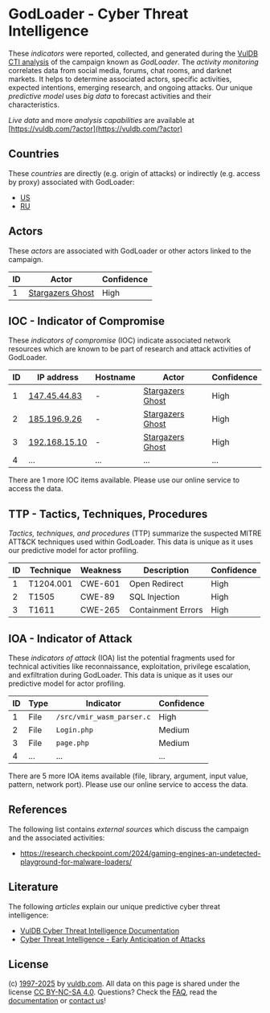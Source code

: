# GodLoader - Cyber Threat Intelligence

These _indicators_ were reported, collected, and generated during the [VulDB CTI analysis](https://vuldb.com/?kb.cti) of the campaign known as _GodLoader_. The _activity monitoring_ correlates data from social media, forums, chat rooms, and darknet markets. It helps to determine associated actors, specific activities, expected intentions, emerging research, and ongoing attacks. Our unique _predictive model_ uses _big data_ to forecast activities and their characteristics.

_Live data_ and more _analysis capabilities_ are available at [https://vuldb.com/?actor](https://vuldb.com/?actor)

## Countries

These _countries_ are directly (e.g. origin of attacks) or indirectly (e.g. access by proxy) associated with GodLoader:

* [US](https://vuldb.com/?country.us)
* [RU](https://vuldb.com/?country.ru)

## Actors

These _actors_ are associated with GodLoader or other actors linked to the campaign.

ID | Actor | Confidence
-- | ----- | ----------
1 | [Stargazers Ghost](https://vuldb.com/?actor.stargazers_ghost) | High

## IOC - Indicator of Compromise

These _indicators of compromise_ (IOC) indicate associated network resources which are known to be part of research and attack activities of GodLoader.

ID | IP address | Hostname | Actor | Confidence
-- | ---------- | -------- | ----- | ----------
1 | [147.45.44.83](https://vuldb.com/?ip.147.45.44.83) | - | [Stargazers Ghost](https://vuldb.com/?actor.stargazers_ghost) | High
2 | [185.196.9.26](https://vuldb.com/?ip.185.196.9.26) | - | [Stargazers Ghost](https://vuldb.com/?actor.stargazers_ghost) | High
3 | [192.168.15.10](https://vuldb.com/?ip.192.168.15.10) | - | [Stargazers Ghost](https://vuldb.com/?actor.stargazers_ghost) | High
4 | ... | ... | ... | ...

There are 1 more IOC items available. Please use our online service to access the data.

## TTP - Tactics, Techniques, Procedures

_Tactics, techniques, and procedures_ (TTP) summarize the suspected MITRE ATT&CK techniques used within GodLoader. This data is unique as it uses our predictive model for actor profiling.

ID | Technique | Weakness | Description | Confidence
-- | --------- | -------- | ----------- | ----------
1 | T1204.001 | CWE-601 | Open Redirect | High
2 | T1505 | CWE-89 | SQL Injection | High
3 | T1611 | CWE-265 | Containment Errors | High

## IOA - Indicator of Attack

These _indicators of attack_ (IOA) list the potential fragments used for technical activities like reconnaissance, exploitation, privilege escalation, and exfiltration during GodLoader. This data is unique as it uses our predictive model for actor profiling.

ID | Type | Indicator | Confidence
-- | ---- | --------- | ----------
1 | File | `/src/vmir_wasm_parser.c` | High
2 | File | `Login.php` | Medium
3 | File | `page.php` | Medium
4 | ... | ... | ...

There are 5 more IOA items available (file, library, argument, input value, pattern, network port). Please use our online service to access the data.

## References

The following list contains _external sources_ which discuss the campaign and the associated activities:

* https://research.checkpoint.com/2024/gaming-engines-an-undetected-playground-for-malware-loaders/

## Literature

The following _articles_ explain our unique predictive cyber threat intelligence:

* [VulDB Cyber Threat Intelligence Documentation](https://vuldb.com/?kb.cti)
* [Cyber Threat Intelligence - Early Anticipation of Attacks](https://www.scip.ch/en/?labs.20201022)

## License

(c) [1997-2025](https://vuldb.com/?kb.changelog) by [vuldb.com](https://vuldb.com/?kb.about). All data on this page is shared under the license [CC BY-NC-SA 4.0](https://creativecommons.org/licenses/by-nc-sa/4.0/). Questions? Check the [FAQ](https://vuldb.com/?kb.faq), read the [documentation](https://vuldb.com/?kb) or [contact us](https://vuldb.com/?contact)!
